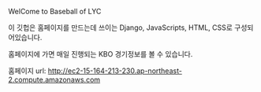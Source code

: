 WelCome to Baseball of LYC

이 깃헙은 홈페이지를 만드는데 쓰이는 Django, JavaScripts, HTML, CSS로 구성되어있습니다.

홈페이지에 가면 매일 진행되는 KBO 경기정보를 볼 수 있습니다.

홈페이지 url: http://ec2-15-164-213-230.ap-northeast-2.compute.amazonaws.com 